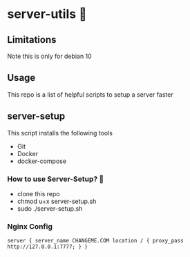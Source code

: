 # server-utils :rocket:

## Limitations 
Note this is only for debian 10

## Usage 
This repo is a list of helpful scripts to setup a server faster 

## server-setup 
This script installs the following tools
* Git
* Docker
* docker-compose 

### How to use Server-Setup? :raising_hand:
* clone this repo 
* chmod u+x server-setup.sh
* sudo ./server-setup.sh

### Nginx Config
`
server {
  server_name CHANGEME.COM
  location / {
    proxy_pass  http://127.0.0.1:7777;
  }
}
`
